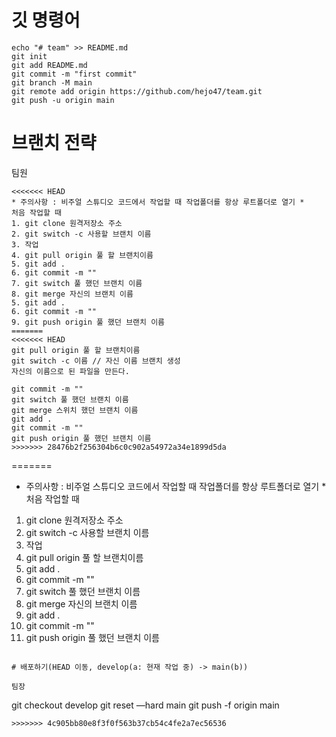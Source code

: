 # 깃 명령어

```
echo "# team" >> README.md
git init
git add README.md
git commit -m "first commit"
git branch -M main
git remote add origin https://github.com/hejo47/team.git
git push -u origin main
```

# 브랜치 전략

팀원
```
<<<<<<< HEAD
* 주의사항 : 비주얼 스튜디오 코드에서 작업할 때 작업폴더를 항상 루트폴더로 열기 *
처음 작업할 때
1. git clone 원격저장소 주소
2. git switch -c 사용할 브랜치 이름
3. 작업
4. git pull origin 풀 할 브랜치이름
5. git add .
6. git commit -m ""
7. git switch 풀 했던 브랜치 이름
8. git merge 자신의 브랜치 이름
5. git add .
6. git commit -m ""
9. git push origin 풀 했던 브랜치 이름
=======
<<<<<<< HEAD
git pull origin 풀 할 브랜치이름
git switch -c 이름 // 자신 이름 브랜치 생성
자신의 이름으로 된 파일을 만든다.

git commit -m ""
git switch 풀 했던 브랜치 이름
git merge 스위치 했던 브랜치 이름
git add .
git commit -m ""
git push origin 풀 했던 브랜치 이름
>>>>>>> 28476b2f256304b6c0c902a54972a34e1899d5da

```
=======
* 주의사항 : 비주얼 스튜디오 코드에서 작업할 때 작업폴더를 항상 루트폴더로 열기 *
처음 작업할 때
1. git clone 원격저장소 주소
2. git switch -c 사용할 브랜치 이름
3. 작업
4. git pull origin 풀 할 브랜치이름
5. git add .
6. git commit -m ""
7. git switch 풀 했던 브랜치 이름
8. git merge 자신의 브랜치 이름
5. git add .
6. git commit -m ""
9. git push origin 풀 했던 브랜치 이름

```

# 배포하기(HEAD 이동, develop(a: 현재 작업 중) -> main(b))

팀장
```
git checkout develop
git reset —hard main
git push -f origin main
```
>>>>>>> 4c905bb80e8f3f0f563b37cb54c4fe2a7ec56536
